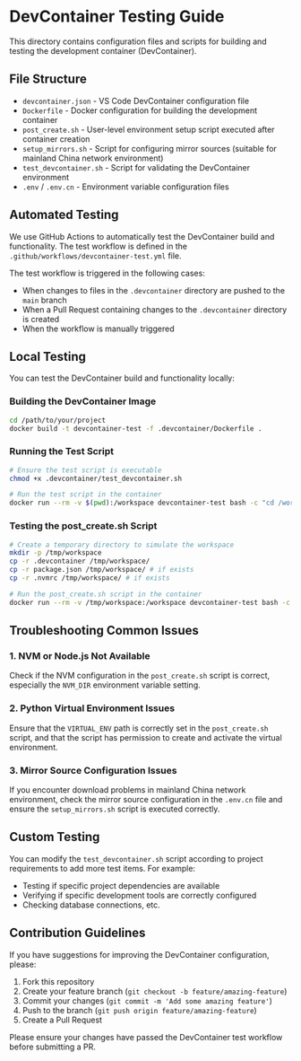 # DevContainer Testing Guide

This directory contains configuration files and scripts for building and testing the development container (DevContainer).

## File Structure

- `devcontainer.json` - VS Code DevContainer configuration file
- `Dockerfile` - Docker configuration for building the development container
- `post_create.sh` - User-level environment setup script executed after container creation
- `setup_mirrors.sh` - Script for configuring mirror sources (suitable for mainland China network environment)
- `test_devcontainer.sh` - Script for validating the DevContainer environment
- `.env` / `.env.cn` - Environment variable configuration files

## Automated Testing

We use GitHub Actions to automatically test the DevContainer build and functionality. The test workflow is defined in the `.github/workflows/devcontainer-test.yml` file.

The test workflow is triggered in the following cases:
- When changes to files in the `.devcontainer` directory are pushed to the `main` branch
- When a Pull Request containing changes to the `.devcontainer` directory is created
- When the workflow is manually triggered

## Local Testing

You can test the DevContainer build and functionality locally:

### Building the DevContainer Image

```bash
cd /path/to/your/project
docker build -t devcontainer-test -f .devcontainer/Dockerfile .
```

### Running the Test Script

```bash
# Ensure the test script is executable
chmod +x .devcontainer/test_devcontainer.sh

# Run the test script in the container
docker run --rm -v $(pwd):/workspace devcontainer-test bash -c "cd /workspace && .devcontainer/test_devcontainer.sh"
```

### Testing the post_create.sh Script

```bash
# Create a temporary directory to simulate the workspace
mkdir -p /tmp/workspace
cp -r .devcontainer /tmp/workspace/
cp -r package.json /tmp/workspace/ # if exists
cp -r .nvmrc /tmp/workspace/ # if exists

# Run the post_create.sh script in the container
docker run --rm -v /tmp/workspace:/workspace devcontainer-test bash -c "cd /workspace && chmod +x .devcontainer/post_create.sh && .devcontainer/post_create.sh"
```

## Troubleshooting Common Issues

### 1. NVM or Node.js Not Available

Check if the NVM configuration in the `post_create.sh` script is correct, especially the `NVM_DIR` environment variable setting.

### 2. Python Virtual Environment Issues

Ensure that the `VIRTUAL_ENV` path is correctly set in the `post_create.sh` script, and that the script has permission to create and activate the virtual environment.

### 3. Mirror Source Configuration Issues

If you encounter download problems in mainland China network environment, check the mirror source configuration in the `.env.cn` file and ensure the `setup_mirrors.sh` script is executed correctly.

## Custom Testing

You can modify the `test_devcontainer.sh` script according to project requirements to add more test items. For example:

- Testing if specific project dependencies are available
- Verifying if specific development tools are correctly configured
- Checking database connections, etc.

## Contribution Guidelines

If you have suggestions for improving the DevContainer configuration, please:

1. Fork this repository
2. Create your feature branch (`git checkout -b feature/amazing-feature`)
3. Commit your changes (`git commit -m 'Add some amazing feature'`)
4. Push to the branch (`git push origin feature/amazing-feature`)
5. Create a Pull Request

Please ensure your changes have passed the DevContainer test workflow before submitting a PR. 
